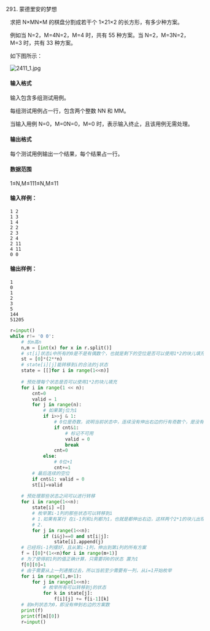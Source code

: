 291. 蒙德里安的梦想
  


求把 N×MN×M 的棋盘分割成若干个 1×21×2 的长方形，有多少种方案。

例如当 N=2，M=4N=2，M=4 时，共有 55 种方案。当 N=2，M=3N=2，M=3 时，共有 33 种方案。

如下图所示：

![2411_1.jpg](https://p3-juejin.byteimg.com/tos-cn-i-k3u1fbpfcp/b5d480566bf94ac783ca140494390ddc~tplv-k3u1fbpfcp-zoom-1.image)

#### 输入格式

输入包含多组测试用例。

每组测试用例占一行，包含两个整数 NN 和 MM。

当输入用例 N=0，M=0N=0，M=0 时，表示输入终止，且该用例无需处理。

#### 输出格式

每个测试用例输出一个结果，每个结果占一行。

#### 数据范围

1≤N,M≤111≤N,M≤11

#### 输入样例：

```
1 2
1 3
1 4
2 2
2 3
2 4
2 11
4 11
0 0
```

#### 输出样例：

```
1
0
1
2
3
5
144
51205
```


```py
r=input()
while r!= '0 0':
    # 长m高n
    n,m = [int(x) for x in r.split()]
    # st[i]状态i中所有的0是不是有偶数个，也就是剩下的空位是否可以使用1*2的块儿填充
    st = [0]*(2**n)
    # state[i][j]能转移到i的合法的j状态
    state = [[]for i in range(1<<n)]
    
    # 预处理每个状态是否可以使用1*2的块儿填充
    for i in range(1 << n):
        cnt=0
        valid = 1
        for j in range(n):
            # 如果第j位为1
            if i>>j & 1:
                # 0位是奇数，说明当前状态中，连续没有伸出右边的行有奇数个，是没有办法使用1*2的块儿填充的
                if cnt&1:
                    # 标记不可用
                    valid = 0
                    break
                cnt=0
            else:
                # 0位+1
                cnt+=1
        # 最后连续的空位
        if cnt&1: valid = 0
        st[i]=valid
    
    # 预处理那些状态之间可以进行转移
    for i in range(1<<n):
        state[i] =[]
        # 枚举第i-1列的那些状态可以转移到i
        # 1.如果有某行 在i-1列和i列都为1，也就是都伸出右边，这样两个2*1的块儿出现重叠，不合法
        # 2.
        for j in range(1<<n):
            if (i&j)==0 and st[i|j]:
                state[i].append(j)
    # 已经将i-1列摆好，且从第i-1列，伸出到第i列的所有方案
    f = [[0]*(1<<n)for i in range(m+1)]
    # 为了使得前1列的值正确计算，只需要将0的状态 置为1
    f[0][0]=1
    # 由于需要从上一列递推过去，所以当前至少需要有一列，从i=1开始枚举
    for i in range(1,m+1):
        for j in range(1<<n):
            # 枚举所有可以转移到j的状态
            for k in state[j]:
                f[i][j] += f[i-1][k]
    # 前m列状态为0，即没有伸到右边的方案数
    print(f)
    print(f[m][0])     
    r=input()
